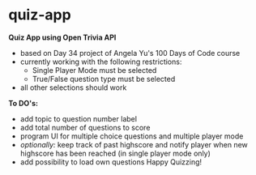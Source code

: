 # quiz-app

**Quiz App using Open Trivia API**

- based on Day 34 project of Angela Yu's 100 Days of Code course
- currently working with the following restrictions:
  - Single Player Mode must be selected
  - True/False question type must be selected
- all other selections should work

**To DO's:**
- add topic to question number label
- add total number of questions to score
- program UI for multiple choice questions and multiple player mode
- *optionally:* keep track of past highscore and notify player when new highscore has been reached (in single player mode only)
- add possibility to load own questions
Happy Quizzing!

